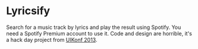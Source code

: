 # Lyricsify

Search for a music track by lyrics and play the result using Spotify. 
You need a Spotify Premium account to use it. Code and design are horrible,
it's a hack day project from [UIKonf 2013][1].

[1]: http://uikonf.com/
